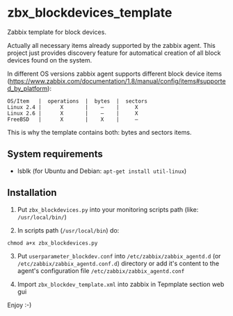# zbx_blockdevices_template

Zabbix template for block devices.

Actually all necessary items already supported by the zabbix agent.
This project just provides discovery feature for automatical creation of all block devices found on the system.

In different OS versions zabbix agent supports different block device items
(https://www.zabbix.com/documentation/1.8/manual/config/items#supported_by_platform):
```
OS/Item   |  operations  |  bytes  |  sectors
Linux 2.4 |      X       |    —    |     X
Linux 2.6 |      X       |    —    |     X
FreeBSD   |      X       |    X    |     —
```

This is why the template contains both: bytes and sectors items.


## System requirements

- lsblk (for Ubuntu and Debian: `apt-get install util-linux`)


## Installation

1) Put `zbx_blockdevices.py` into your monitoring scripts path (like: `/usr/local/bin/`)

2) In scripts path (`/usr/local/bin`) do:
```
chmod a+x zbx_blockdevices.py
```

3) Put `userparameter_blockdev.conf` into `/etc/zabbix/zabbix_agentd.d`
(or `/etc/zabbix/zabbix_agentd.conf.d`) directory or add it's
content to the agent's configuration file `/etc/zabbix/zabbix_agentd.conf`

4) Import `zbx_blockdev_template.xml` into zabbix in Tepmplate section web gui

Enjoy :-)

